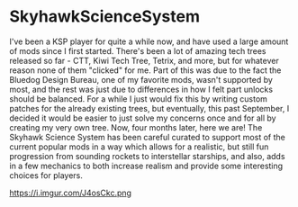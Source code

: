 # SkyhawkScienceSystem
I've been a KSP player for quite a while now, and have used a large amount of mods since I first started. There's been a lot of amazing tech trees released so far - CTT, Kiwi Tech Tree, Tetrix, and more, but for whatever reason none of them "clicked" for me. Part of this was due to the fact the Bluedog Design Bureau, one of my favorite mods, wasn't supported by most, and the rest was just due to differences in how I felt part unlocks should be balanced. For a while I just would fix this by writing custom patches for the already existing trees, but eventually, this past September, I decided it would be easier to just solve my concerns once and for all by creating my very own tree. Now, four months later, here we are! The Skyhawk Science System has been careful curated to support most of the current popular mods in a way which allows for a realistic, but still fun progression from sounding rockets to interstellar starships, and also, adds in a few mechanics to both increase realism and provide some interesting choices for players.

https://i.imgur.com/J4osCkc.png

 
